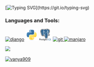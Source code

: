 [![Typing SVG](https://readme-typing-svg.demolab.com?font=Fira+Code&pause=1000&color=FF757E&multiline=true&width=435&height=60&lines=Hi+there%2C+I'm+Ivan.;Python+Backend+Developer.)](https://git.io/typing-svg)

<h3 align="left">Languages and Tools:</h3>
<p align="left">
<a href="https://www.djangoproject.com/" target="_blank" rel="noreferrer"> <img src="https://cdn.worldvectorlogo.com/logos/django.svg" alt="django" width="40" height="40"/></a>
<a href="https://www.python.org" target="_blank" rel="noreferrer"> <img src="https://raw.githubusercontent.com/devicons/devicon/master/icons/python/python-original.svg" alt="python" width="40" height="40"/></a>
<a href="https://www.postgresql.org" target="_blank" rel="noreferrer"> <img src="https://raw.githubusercontent.com/devicons/devicon/master/icons/postgresql/postgresql-original-wordmark.svg" alt="postgresql" width="40" height="40"/></a>
<a href="https://git-scm.com/" target="_blank" rel="noreferrer"> <img src="https://www.vectorlogo.zone/logos/git-scm/git-scm-icon.svg" alt="git" width="40" height="40"/> </a>
<a href="https://www.manjaro.org/" target="_blank" rel="noreferrer"> <img src="https://upload.wikimedia.org/wikipedia/commons/3/3e/Manjaro-logo.svg" alt="manjaro" width="40" height="40"/></a>
</p>

![](http://github-profile-summary-cards.vercel.app/api/cards/profile-details?username=vanya909&theme=moonlight)

<p align="left"> <a href="https://github.com/ryo-ma/github-profile-trophy"><img src="https://github-profile-trophy.vercel.app/?username=vanya909&theme=dracula" alt="vanya909" /></a> </p>
